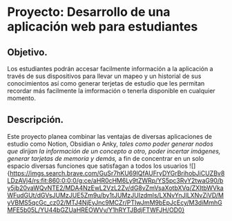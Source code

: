 # Proyecto: Desarrollo de una aplicación web para estudiantes
## Objetivo.
Los estudiantes podrán accesar facilmente información a la aplicación a través de sus dispositivos para llevar un mapeo y un historial de sus conocimientos así como generar terjetas de estudio que les permitan recordar más facilmente la imformación o tenerla disponible en cualquier momento.
## Descripción.
Este proyecto planea combinar las ventajas de diversas aplicaciones de estudio como Notion, Obsidian o Anky, _tales como poder generar nodos que dirijan la información de un concepto a otro, poder incertar imágenes, generar tarjetas de memoria y demás,_ a fin de concentrar en un solo espacio diversas funciones que satisfagan a todos los usuarios 
![]{https://imgs.search.brave.com/GuSr7hKU69lQfAUFryDYGrBrihobJiCUZBv8LDzAVj4/rs:fit:860:0:0:0/g:ce/aHR0cHM6Ly9tZWRp/YS5pc3RvY2twaG90/by5jb20vaWQvNTE2/MDA4NzEwL2VzL2Zv/dG8vZmVsaXotbXVq/ZXItbWVkaWFudGUt/dGVsJUMzJUE5Zm9u/by1tJUMzJUIzdmls/LXNvYnJlLXNvZiVD/MyVBMS5qcGc_cz02/MTJ4NjEyJnc9MCZr/PTIwJmM9bEpJcEcy/M3diMmhGMFE5b05L/YU44bGZUaHREOWVv/Y1hRYTJBdjFTWFJH/OD0}
